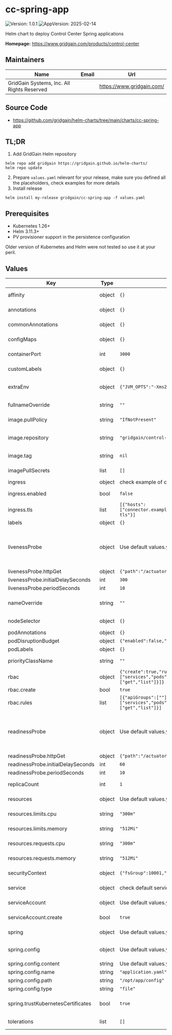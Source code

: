 # cc-spring-app

![Version: 1.0.1](https://img.shields.io/badge/Version-1.0.1-informational?style=flat-square) ![AppVersion: 2025-02-14](https://img.shields.io/badge/AppVersion-2025--02--14-informational?style=flat-square)

Helm chart to deploy Control Center Spring applications

**Homepage:** <https://www.gridgain.com/products/control-center>

## Maintainers

| Name | Email | Url |
| ---- | ------ | --- |
| GridGain Systems, Inc. All Rights Reserved |  | <https://www.gridgain.com/> |

## Source Code

* <https://github.com/gridgain/helm-charts/tree/main/charts/cc-spring-app>

## TL;DR

1. Add GridGain Helm repository
```console
helm repo add gridgain https://gridgain.github.io/helm-charts/ 
helm repo update
```
2. Prepare `values.yaml` relevant for your release, make sure you defined all the placeholders, check examples for more details
3. Install release
```console
helm install my-release gridgain/cc-spring-app -f values.yaml
```

## Prerequisites

- Kubernetes 1.26+
- Helm 3.11.3+
- PV provisioner support in the persistence configuration

Older version of Kubernetes and Helm were not tested so use it at your peril.  

## Values

| Key | Type | Default | Description |
|-----|------|---------|-------------|
| affinity | object | `{}` | [Affinity](https://kubernetes.io/docs/concepts/configuration/assign-pod-node/#affinity-and-anti-affinity) for Control Center Spring application  pods assignment |
| annotations | object | `{}` | Annotations for Control Center Spring application resources |
| commonAnnotations | object | `{}` | Add annotations to all the deployed resources |
| configMaps | object | `{}` | Additional configuration to be injected as ConfigMap |
| containerPort | int | `3000` | Control Center Spring application container ports |
| customLabels | object | `{}` | Add labels to all the deployed resources. May be templated |
| extraEnv | object | `{"JVM_OPTS":"-Xms256m -Xmx480m"}` | Array with extra environment variables to add to Control Center Spring application  nodes |
| fullnameOverride | string | `""` | String to fully override common.names.fullname template |
| image.pullPolicy | string | `"IfNotPresent"` | Defaults to 'Always' if image tag is 'latest', else set to 'IfNotPresent' |
| image.repository | string | `"gridgain/control-center-cloud-connector"` | Control Center Spring application image repository, cloud-connector will be used by default |
| image.tag | string | `nil` | if not set appVersion field from Chart.yaml is used |
| imagePullSecrets | list | `[]` | Name of the secret to pull a docker image from [private registry](https://kubernetes.io/docs/tasks/configure-pod-container/pull-image-private-registry/) |
| ingress | object | check example of configuration in values.yaml | [Kubernetes Ingress](https://kubernetes.io/docs/concepts/services-networking/ingress/) configuration |
| ingress.enabled | bool | `false` | If true, Control Center Spring application Ingress will be created |
| ingress.tls | list | `[{"hosts":["connector.example.io"],"secretName":"connector.example.io-tls"}]` | Ingress TLS configuration secrets, secret must be manually created in the namespace |
| labels | object | `{}` | Map of labels |
| livenessProbe | object | Use default values.yaml to check defaults | Configures (liveness probe)[https://kubernetes.io/docs/tasks/configure-pod-container/configure-liveness-readiness-startup-probes/#configure-probes] for Control Center Spring application container |
| livenessProbe.httpGet | object | `{"path":"/actuator/health","port":"http"}` | Path and port for probe |
| livenessProbe.initialDelaySeconds | int | `300` | Initial delay seconds for livenessProbe |
| livenessProbe.periodSeconds | int | `10` | Period seconds for livenessProbe |
| nameOverride | string | `""` | String to partially override common.names.fullname template (will maintain the release name) |
| nodeSelector | object | `{}` | [Node labels](https://kubernetes.io/docs/user-guide/node-selection/) for Control Center Spring application  pods assignment |
| podAnnotations | object | `{}` | Map of annotations to add to the pods |
| podDisruptionBudget | object | `{"enabled":false,"minAvailable":1}` | [Disruption Budget](https://kubernetes.io/docs/tasks/run-application/configure-pdb/) configuration |
| podLabels | object | `{}` | Map of labels to add to the pods |
| priorityClassName | string | `""` | Name of the [PriorityClass](https://kubernetes.io/docs/concepts/scheduling-eviction/pod-priority-preemption/#pod-priority) for Control Center Spring application  pods |
| rbac | object | `{"create":true,"rules":[{"apiGroups":[""],"resources":["services","pods","endpoints","configmaps"],"verbs":["get","list"]}]}` | [RBAC configuration](https://kubernetes.io/docs/reference/access-authn-authz/rbac/) for ServiceAccount |
| rbac.create | bool | `true` | Creates default Role and RoleBinding |
| rbac.rules | list | `[{"apiGroups":[""],"resources":["services","pods","endpoints","configmaps"],"verbs":["get","list"]}]` | Custom RBAC rules to be added |
| readinessProbe | object | Use default values.yaml to check defaults | Configures (readiness probe)[https://kubernetes.io/docs/tasks/configure-pod-container/configure-liveness-readiness-startup-probes/#configure-probes] for Control Center Spring application container |
| readinessProbe.httpGet | object | `{"path":"/actuator/health","port":"http"}` | Path and port for probe |
| readinessProbe.initialDelaySeconds | int | `60` | Initial delay seconds for livenessProbe |
| readinessProbe.periodSeconds | int | `10` | Period seconds for livenessProbe |
| replicaCount | int | `1` | Number of Control Center Spring application replicas |
| resources | object | Use default values.yaml to check defaults | Control Center Spring application  [resource](https://kubernetes.io/docs/user-guide/compute-resources/) requests and limits |
| resources.limits.cpu | string | `"300m"` | The cpu limit for the Control Center Spring application  containers |
| resources.limits.memory | string | `"512Mi"` | The memory limit for the Control Center Spring application  containers |
| resources.requests.cpu | string | `"300m"` | The requested cpu for the Control Center Spring application  containers |
| resources.requests.memory | string | `"512Mi"` | The requested memory for the Control Center Spring application  containers |
| securityContext | object | `{"fsGroup":10001,"runAsUser":10001}` | [Pod Security context](https://kubernetes.io/docs/tasks/configure-pod-container/security-context/) for Control Center Spring application  pods |
| service | object | check default services configuration in values.yaml | Default Control Center Spring application  service configuration |
| serviceAccount | object | Use default values.yaml to check defaults | [Service account](https://kubernetes.io/docs/tasks/configure-pod-container/configure-service-account/) for Control Center Spring application to use |
| serviceAccount.create | bool | `true` | Enable creation of ServiceAccount for Control Center Spring application pod |
| spring | object | Use default values.yaml to check defaults | Spring configuration for Control Center Spring application |
| spring.config | object | Use default values.yaml to check defaults | Customized config for Control Center Spring application. by default will be rendered to `/opt/app/config/application.yml` |
| spring.config.content | string | Use default values.yaml to check defaults | Contents of config in YAML |
| spring.config.name | string | `"application.yaml"` | Name of the config |
| spring.config.path | string | `"/opt/app/config"` | Path of the config |
| spring.config.type | string | `"file"` | Currently supports only file |
| spring.trustKubernetesCertificates | bool | `true` | Ensures that Spring trusts Kubernetes certificate for use with service discovery, configuration, etc. |
| tolerations | list | `[]` | [Tolerations](https://kubernetes.io/docs/concepts/configuration/taint-and-toleration/) for Control Center Spring application  pods assignment |
